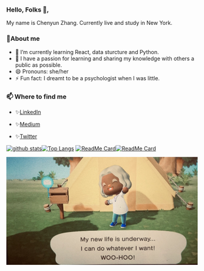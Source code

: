 ### Hello, Folks 👋,

My name is Chenyun Zhang. Currently live and study in New York.  

### 🐶About me 
- 🌱 I’m currently learning React, data sturcture and Python.
- 👯 I have a passion for learning and sharing my knowledge with others a public as possible.
- 😄 Pronouns: she/her
- ⚡ Fun fact: I dreamt to be a psychologist when I was little.

### 📫 Where to find me
- ✨[LinkedIn](www.linkedin.com/in/tracy-zhang-link816) 

- ✨[Medium](https://medium.com/@morningchenyun)

- ✨[Twitter](https://twitter.com/Ttrazcy)

[![github stats](https://github-readme-stats.vercel.app/api?username=ChenyunZhang&show_icons=true&theme=buefy)](https://github.com/ChenyunZhang/github-readme-stats)[![Top Langs](https://github-readme-stats.vercel.app/api/top-langs/?username=ChenyunZhang&layout=compact&theme=buefy&langs_count=8)](https://github.com/ChenyunZhang/github-readme-stats)
[![ReadMe Card](https://github-readme-stats.vercel.app/api/pin/?username=ChenyunZhang&repo=codera&theme=buefy)](https://github.com/anuraghazra/github-readme-stats)[![ReadMe Card](https://github-readme-stats.vercel.app/api/pin/?username=ChenyunZhang&repo=rotten_potato.github.io&theme=buefy)](https://github.com/anuraghazra/github-readme-stats)

![Image](https://github.com/ChenyunZhang/ChenyunZhang/blob/main/AC.jpg?raw=true)
